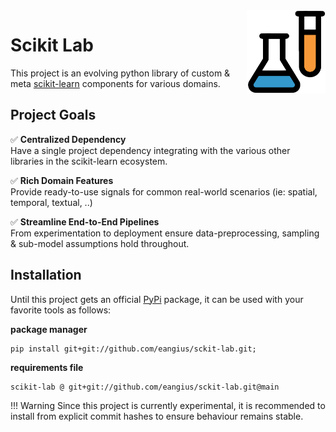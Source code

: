 <img src="assets/logo.png" width="25%" height="25%" align="right"/>

# Scikit Lab
This project is an evolving python library of custom & meta [scikit-learn](https://scikit-learn.org/stable/)
components for various domains.

## Project Goals

✅ **Centralized Dependency**<br>
Have a single project dependency integrating with the various other libraries in the scikit-learn ecosystem.

✅ **Rich Domain Features**<br>
Provide ready-to-use signals for common real-world scenarios (ie: spatial, temporal, textual, ..)

✅ **Streamline End-to-End Pipelines**<br>
From experimentation to deployment ensure data-preprocessing, sampling & sub-model assumptions hold throughout.


## Installation
Until this project gets an official [PyPi](https://pypi.org) package,
it can be used with your favorite tools as follows:

**package manager**
```shell
pip install git+git://github.com/eangius/sckit-lab.git;
```

**requirements file**
```requirements.txt
scikit-lab @ git+git://github.com/eangius/sckit-lab.git@main
```

!!! Warning
	Since this project is currently experimental,
	it is recommended to install from explicit commit hashes
	to ensure behaviour remains stable.
